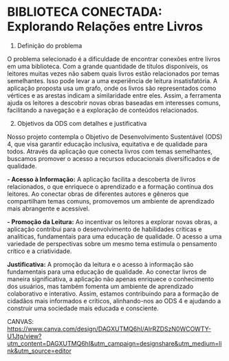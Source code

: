 # BIBLIOTECA CONECTADA: Explorando Relações entre Livros

1. Definição do problema 

O problema selecionado é a dificuldade de encontrar conexões entre livros em uma biblioteca. Com a grande quantidade de títulos disponíveis, os leitores muitas vezes não sabem quais livros estão relacionados por temas semelhantes. Isso pode levar a uma experiência de leitura insatisfatória. A aplicação proposta usa um grafo, onde os livros são representados como vértices e as arestas indicam a similaridade entre eles. Assim, a ferramenta ajuda os leitores a descobrir novas obras baseadas em interesses comuns, facilitando a navegação e a exploração de conteúdos relacionados.

2. Objetivos da ODS com detalhes e justificativa

Nosso projeto contempla o Objetivo de Desenvolvimento Sustentável (ODS) 4, que visa garantir educação inclusiva, equitativa e de qualidade para todos. Através da aplicação que conecta livros com temas semelhantes, buscamos promover o acesso a recursos educacionais diversificados e de qualidade. 

**- Acesso à Informação:**
    A aplicação facilita a descoberta de livros relacionados, o que enriquece o aprendizado e a formação contínua dos leitores. Ao conectar obras de diferentes autores e gêneros que compartilham temas comuns, promovemos um ambiente de aprendizado mais abrangente e acessível.

**- Promoção da Leitura:**
    Ao incentivar os leitores a explorar novas obras, a aplicação contribui para o desenvolvimento de habilidades críticas e analíticas, fundamentais para uma educação de qualidade. O acesso a uma variedade de perspectivas sobre um mesmo tema estimula o pensamento crítico e a criatividade.

**Justificativa:** A promoção da leitura e o acesso à informação são fundamentais para uma educação de qualidade. Ao conectar livros de maneira significativa, a aplicação não apenas enriquece o conhecimento dos usuários, mas também fomenta um ambiente de aprendizado colaborativo e interativo. Assim, estamos contribuindo para a formação de cidadãos mais informados e críticos, alinhando-nos ao ODS 4 e ajudando a construir uma sociedade mais educada e consciente.

CANVAS: https://www.canva.com/design/DAGXUTMQ6hI/AIrRZDSzN0WCOWTY-U1Jtg/view?utm_content=DAGXUTMQ6hI&utm_campaign=designshare&utm_medium=link&utm_source=editor
